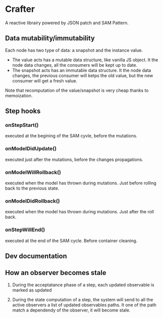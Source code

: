 # Crafter
A reactive librairy powered by JSON patch and SAM Pattern.

## Data mutability/immutability
Each node has two type of data: a snapshot and the instance value.
- The value acts has a mutable data structure, like vanilla JS object. It the node data changes, all the consumers will be kept up to date.
- The snapshot acts has an immutable data structure. It the node data changes, the previous consumer will ketps the old value, but the new consumer will get a fresh value.

Note that recomputation of the value/snapshot is very cheap thanks to memoization.

## Step hooks

### onStepStart()
executed at the begining of the SAM cyvle, before the mutations.

### onModelDidUpdate()
executed just after the mutations, before the changes propagations.

### onModelWillRollback()
executed when the model has thrown during mutations. Just before rolling back to the previous state.

### onModelDidRollback()
executed when the model has thrown during mutations. Just after the roll back.

### onStepWillEnd()
executed at the end of the SAM cycle. Before container cleaning.

## Dev documentation

## How an observer becomes stale
1. During the acceptatance phase of a step, each updated observable is marked as updated

2. During the state computation of a step, the system will send to all the active
observers a list of updated observables paths.
It one of the path match a dependendy of the observer, it will become stale.